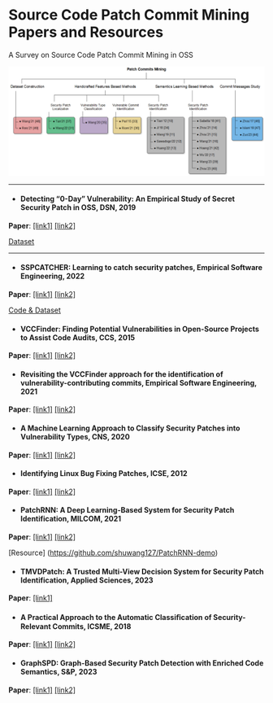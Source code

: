 # Source Code Patch Commit Mining Papers and Resources
A Survey on Source Code Patch Commit Mining in OSS

![Overview](https://github.com/fzuo/Patch-Commits-Study/blob/master/figs/overview.png "An overview and taxonomy of the related papers")

-------------------

- #### Detecting “0-Day” Vulnerability: An Empirical Study of Secret Security Patch in OSS, DSN, 2019

**Paper**: [[link1]](https://csis.gmu.edu/ksun/publications/secretpatch-dsn19.pdf) [[link2]](https://ieeexplore.ieee.org/document/8809499)

[Dataset](https://github.com/SecretPatch/Dataset)

-------------------

- #### SSPCATCHER: Learning to catch security patches, Empirical Software Engineering, 2022

**Paper**: [[link1]](https://jacquesklein2302.github.io/papers/2022-EMSE-Arthur-SSPCatcher.pdf) [[link2]](https://link.springer.com/article/10.1007/s10664-022-10168-9)

[Code & Dataset](https://github.com/vulnCatcher/vulnCatcher)

- #### VCCFinder: Finding Potential Vulnerabilities in Open-Source Projects to Assist Code Audits, CCS, 2015

**Paper**: [[link1]](http://saschafahl.de/static/paper/vccfinder2015.pdf) [[link2]](https://dl.acm.org/doi/10.1145/2810103.2813604)

- #### Revisiting the VCCFinder approach for the identification of vulnerability-contributing commits, Empirical Software Engineering, 2021

**Paper**: [[link1]](https://link.springer.com/article/10.1007/s10664-021-09944-w) [[link2]](https://espace2.etsmtl.ca/id/eprint/25872/1/Moha-N-2021-25872.pdf)

- #### A Machine Learning Approach to Classify Security Patches into Vulnerability Types, CNS, 2020

**Paper**: [[link1]](https://csis.gmu.edu/ksun/publications/CNS20_PatchByType.pdf) [[link2]](https://ieeexplore.ieee.org/document/9162237)

- #### Identifying Linux Bug Fixing Patches, ICSE, 2012

**Paper**: [[link1]](http://www.mysmu.edu/faculty/davidlo/papers/icse12-patch.pdf) [[link2]](https://ieeexplore.ieee.org/document/6227176)

- #### PatchRNN: A Deep Learning-Based System for Security Patch Identification, MILCOM, 2021

**Paper**: [[link1]](https://arxiv.org/abs/2108.03358) [[link2]](https://ieeexplore.ieee.org/document/9652940)

[Resource] (https://github.com/shuwang127/PatchRNN-demo)

- #### TMVDPatch: A Trusted Multi-View Decision System for Security Patch Identification, Applied Sciences, 2023

**Paper**: [[link1]](https://www.mdpi.com/2076-3417/13/6/3938)

- #### A Practical Approach to the Automatic Classiﬁcation of Security-Relevant Commits, ICSME, 2018


**Paper**: [[link1]](https://info.computer.org/csdl/proceedings-article/icsme/2018/787000a579/17D45VW8bqq) [[link2]](https://ieeexplore.ieee.org/abstract/document/8530068)

- #### GraphSPD: Graph-Based Security Patch Detection with Enriched Code Semantics, S&P, 2023

**Paper**: [[link1]](https://csis.gmu.edu/ksun/publications/SP23_GraphSPD.pdf) [[link2]](https://www.computer.org/csdl/proceedings-article/sp/2023/933600a604/1He7Yp9S7ni)
